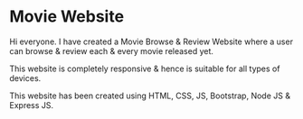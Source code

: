 # Movie Website

Hi everyone. I have created a Movie Browse & Review Website where a user can browse & review each & every movie released yet.

This website is completely responsive & hence is suitable for all types of devices. 

This website has been created using HTML, CSS, JS, Bootstrap, Node JS & Express JS.
